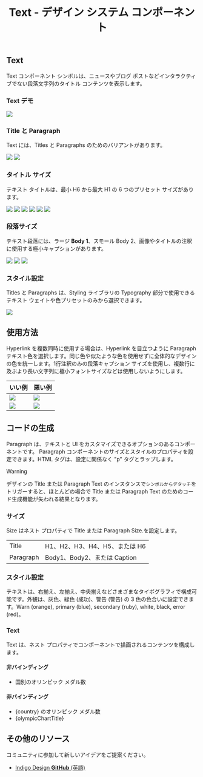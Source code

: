 ﻿---
title: Text - デザイン システム コンポーネント
_description: Text コンポーネント システムは、非インタラクティブなタイトルや段落テキストを表示します。
_keywords: デザイン システム, Sketch, コンポーネント, UI Library, ウィジェット
_language: ja
---

## Text

Text コンポーネント シンボルは、ニュースやブログ ポストなどインタラクティブでない段落文字列のタイトル コンテンツを表示します。

### Text デモ

![](../images/text_demo.png)

### Title と Paragraph

Text には、Titles と Paragraphs のためのバリアントがあります。

![](../images/text_title.png)
![](../images/text_paragraph.png)

### タイトル サイズ

テキスト タイトルは、最小 H6 から最大 H1 の 6 つのプリセット サイズがあります。

![](../images/text_h1.png)
![](../images/text_h2.png)
![](../images/text_h3.png)
![](../images/text_h4.png)
![](../images/text_h5.png)
![](../images/text_h6.png)

### 段落サイズ

テキスト段落には、ラージ **Body 1**、スモール Body 2、画像やタイトルの注釈に使用する極小キャプションがあります。

![](../images/text_b1.png)
![](../images/text_b2.png)
![](../images/text_caption.png)

### スタイル設定

Titles と Paragraphs は、Styling ライブラリの Typography 部分で使用できるテキスト ウェイトや色プリセットのみから選択できます。

![](../images/text_styling.png)

## 使用方法

Hyperlink を複数同時に使用する場合は、Hyperlink を目立つように Paragraph テキスト色を選択します。同じ色や似たような色を使用せずに全体的なデザインの色を統一します。1行注釈のみの段落キャプション サイズを使用し、複数行に及ぶより長い文字列に極小フォントサイズなどは使用しないようにします。

| いい例                          | 悪い例                         |
| --------------------------- | ----------------------------- |
| ![](../images/text_do1.png) | ![](../images/text_dont1.png) |
| ![](../images/text_do2.png) | ![](../images/text_dont2.png) |

## コードの生成

Paragraph は、テキストと UI をカスタマイズできるオプションのあるコンポーネントです。
Paragraph コンポーネントのサイズとスタイルのプロパティを設定できます。HTML タグは、設定に関係なく "p" タグとラップします。

> [!WARNING]
> デザインの Title または Paragraph Text のインスタンスで`シンボルからデタッチ`をトリガーすると、ほとんどの場合で Title または Paragraph Text のためのコード生成機能が失われる結果となります。

### サイズ

Size はネスト プロパティで Title または Paragraph Size.を設定します。

|           |                           |
| --------- | ------------------------- |
| Title     | H1、H2、H3、H4、H5、または H6 |
| Paragraph | Body1、Body2、または Caption  |

### スタイル設定

テキストは、右揃え、左揃え、中央揃えなどさまざまなタイポグラフィで構成可能です。外観は、灰色、緑色 (成功)、警告 (警告) の 3 色の色合いに設定できます。Warn (orange), primary (blue), secondary (ruby), white, black, error (red)。

### Text

Text は、ネスト プロパティでコンポーネントで描画されるコンテンツを構成します。

#### 非バインディング

- 国別のオリンピック メダル数

#### 非バインディング

- {country} のオリンピック メダル数
- {olympicChartTitle}

## その他のリソース

コミュニティに参加して新しいアイデアをご提案ください。

- [Indigo Design **GitHub** (英語)](https://github.com/IgniteUI/design-system-docfx)
